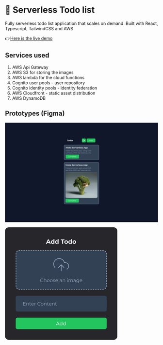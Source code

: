 # 📃 Serverless Todo list

Fully serverless todo list application that scales on demand. Built with React, Typescript, TailwindCSS and AWS

👉[Here is the live demo](https://d3uixttdedaeak.cloudfront.net)

## Services used

1. AWS Api Gateway
2. AWS S3 for storing the images
3. AWS lambda for the cloud functions
4. Cognito user pools - user repository
5. Cognito identity pools - identity federation
6. AWS Cloudfront - static asset distribution
7. AWS DynamoDB

## Prototypes (Figma)

![Main](/desktop-main.jpg)

![Main](/add-todo-modal.jpg)
